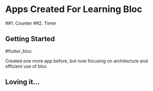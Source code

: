 # Apps Created For Learning Bloc

##1. Counter
##2. Timer

## Getting Started
#flutter_bloc

Created one more app before, 
but now focusing on architecture and efficient use of bloc

## Loving it...